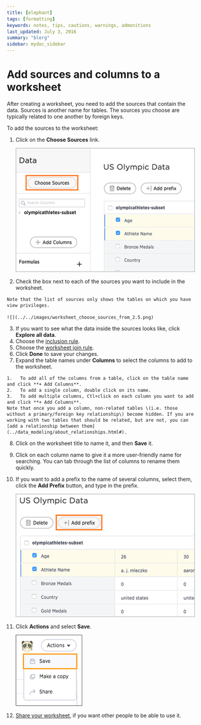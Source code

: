 ```yaml
---
title: [elephant]
tags: [formatting]
keywords: notes, tips, cautions, warnings, admonitions
last_updated: July 3, 2016
summary: "blerg"
sidebar: mydoc_sidebar
---
```

# Add sources and columns to a worksheet

After creating a worksheet, you need to add the sources that contain the data. Sources is another name for tables. The sources you choose are typically related to one another by foreign keys.

To add the sources to the worksheet:

1.  Click on the **Choose Sources** link.

    ![](../../shared/conrefs/../../images/worksheet_add_sources_link.png)

2.   Check the box next to each of the sources you want to include in the worksheet. 

    Note that the list of sources only shows the tables on which you have view privileges.

    ![](../../images/worksheet_choose_sources_from_2.5.png)

3.   If you want to see what the data inside the sources looks like, click **Explore all data**. 
4.   Choose the [inclusion rule](about_inclusion_rule.html#). 
5.   Choose the [worksheet join rule](progressive_joins.html#). 
6.   Click **Done** to save your changes. 
7.   Expand the table names under **Columns** to select the columns to add to the worksheet. 

    1.   To add all of the columns from a table, click on the table name and click **+ Add Columns**. 
    2.   To add a single column, double click on its name. 
    3.   To add multiple columns, Ctl+click on each column you want to add and click **+ Add Columns**. 
    Note that once you add a column, non-related tables \(i.e. those without a primary/foreign key relationship\) become hidden. If you are working with two tables that should be related, but are not, you can [add a relationship between them](../data_modeling/about_relationships.html#).

8.   Click on the worksheet title to name it, and then **Save** it. 
9.   Click on each column name to give it a more user-friendly name for searching. You can tab through the list of columns to rename them quickly. 
10.  If you want to add a prefix to the name of several columns, select them, click the **Add Prefix** button, and type in the prefix. 

     ![](../../images/worksheet_add_col_prefix.png "Add a prefix to column names") 

11. Click **Actions** and select **Save**.

    ![](../../shared/conrefs/../../images/action_save_worksheet.png "Save a worksheet")

12.  [Share your worksheet](../data_security/share_worksheets.html#), if you want other people to be able to use it. 


